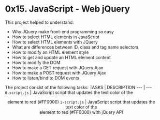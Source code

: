 # 0x15. JavaScript - Web jQuery
This project helped to understand:
- Why JQuery make front-end programming so easy
- How to select HTML elements in JavaScript
- How to select HTML elements with JQuery
- What are differences between ID, class and tag name selectors
- How to modify an HTML element style
- How to get and update an HTML element content
- How to modify the DOM
- How to make a GET request with JQuery Ajax
- How to make a POST request with JQuery Ajax
- How to listen/bind to DOM events

The project consist of the following tasks:
TASKS | DESCRIPTION
--- | ---
`0-script.js` | JavaScript script that updates the text color of the <header> element to red (#FF0000)
`1-script.js` | JavaScript script that updates the text color of the <header> element to red (#FF0000) with jQuery API
